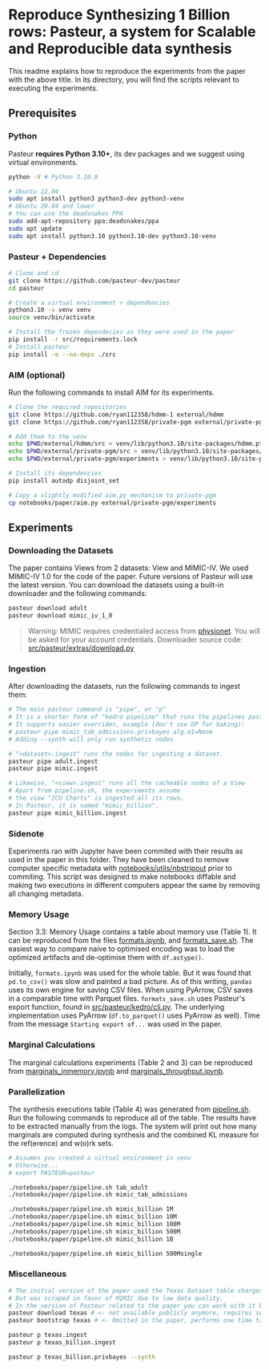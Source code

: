 # **Reproduce** Synthesizing 1 Billion rows: Pasteur, a system for Scalable and Reproducible data synthesis
This readme explains how to reproduce the experiments from the paper with the
above title.
In its directory, you will find the scripts relevant to executing the experiments.

## Prerequisites

### Python
Pasteur **requires Python 3.10+**, its dev packages and we suggest using virtual
environments.
```bash
python -V # Python 3.10.9

# Ubuntu 22.04
sudo apt install python3 python3-dev python3-venv
# Ubuntu 20.04 and lower
# You can use the deadsnakes PPA
sudo add-apt-repository ppa:deadsnakes/ppa
sudo apt update
sudo apt install python3.10 python3.10-dev python3.10-venv
```
### Pasteur + Dependencies
```bash
# Clone and cd
git clone https://github.com/pasteur-dev/pasteur
cd pasteur

# Create a virtual environment + dependencies
python3.10 -v venv venv
source venv/bin/activate

# Install the frozen dependecies as they were used in the paper
pip install -r src/requirements.lock 
# Install pasteur
pip install -e --no-deps ./src
```

### AIM (optional)
Run the following commands to install AIM for its experiments.
```bash
# Clone the required repositories
git clone https://github.com/ryan112358/hdmm-1 external/hdmm
git clone https://github.com/ryan112358/private-pgm external/private-pgm

# Add them to the venv
echo $PWD/external/hdmm/src > venv/lib/python3.10/site-packages/hdmm.pth 
echo $PWD/external/private-pgm/src > venv/lib/python3.10/site-packages/pgm.pth
echo $PWD/external/private-pgm/experiments > venv/lib/python3.10/site-packages/pgm_exp.pth

# Install its dependencies
pip install autodp disjoint_set

# Copy a slightly modified aim.py mechanism to private-pgm
cp notebooks/paper/aim.py external/private-pgm/experiments
```

## Experiments

### Downloading the Datasets
The paper contains Views from 2 datasets: View and MIMIC-IV.
We used MIMIC-IV 1.0 for the code of the paper.
Future versions of Pasteur will use the latest version.
You can download the datasets using a built-in downloader and the following commands:
```bash
pasteur download adult
pasteur download mimic_iv_1_0
```
> Warning: MIMIC requires credentialed access from [physionet](https://physionet.org/content/mimiciv/2.2/).
> You will be asked for your account credentials. 
> Downloader source code: [src/pasteur/extras/download.py](../../src/pasteur/extras/download.py)

### Ingestion
After downloading the datasets, run the following commands to ingest them:
```bash
# The main pasteur command is "pipe", or "p"
# It is a shorter form of "kedro pipeline" that runs the pipelines pasteur has generated
# It supports easier overrides, example (don't use DP for baking):
# pasteur pipe mimic_tab_admissions.privbayes alg.e1=None
# Adding --synth will only run synthetic nodes

# "<dataset>.ingest" runs the nodes for ingesting a dataset.
pasteur pipe adult.ingest
pasteur pipe mimic.ingest

# Likewise, "<view>.ingest" runs all the cacheable nodes of a View
# Apart from pipeline.sh, the experiments assume
# the view "ICU Charts" is ingested all its rows.
# In Pasteur, it is named "mimic_billion".
pasteur pipe mimic_billion.ingest
```

### Sidenote
Experiments ran with Jupyter have been commited with their results as used
in the paper in this folder.
They have been cleaned to remove computer specific metadata with [notebooks/utils/nbstripout](../../notebooks/utils/nbstripout) prior to commiting.
This script was designed to make notebooks diffable and making two executions in
different computers appear the same by removing all changing metadata.

### Memory Usage
Section 3.3: Memory Usage contains a table about memory use (Table 1).
It can be reproduced from the files [formats.ipynb](formats.ipynb), and [formats_save.sh](formats_save.sh).
The easiest way to compare naive to optimised encoding was to load the optimized
artifacts and de-optimise them with `df.astype()`.

Initially, `formats.ipynb` was used for the whole table.
But it was found that `pd.to_csv()` was slow and painted a bad picture.
As of this writing, `pandas` uses its own engine for saving CSV files.
When using PyArrow, CSV saves in a comparable time with Parquet files.
`formats_save.sh` uses Pasteur's export function, found in [src/pasteur/kedro/cli.py](../../src/pasteur/kedro/cli.py).
The underlying implementation uses PyArrow (`df.to_parquet()` uses PyArrow as well).
Time from the message `Starting export of...` was used in the paper.

### Marginal Calculations
The marginal calculations experiments (Table 2 and 3) can be reproduced from
[marginals_inmemory.ipynb](marginals_inmemory.ipynb) and [marginals_throughput.ipynb](marginals_throughput.ipynb).

### Parallelization
The synthesis executions table (Table 4) was generated from [pipeline.sh](pipeline.sh).
Run the following commands to reproduce all of the table.
The results have to be extracted manually from the logs.
The system will print out how many marginals are computed during synthesis
and the combined KL measure for the ref(erence) and w(o)rk sets.

```bash
# Assumes you created a virtual environment in venv
# Otherwise...
# export PASTEUR=pasteur

./notebooks/paper/pipeline.sh tab_adult
./notebooks/paper/pipeline.sh mimic_tab_admissions

./notebooks/paper/pipeline.sh mimic_billion 1M
./notebooks/paper/pipeline.sh mimic_billion 10M
./notebooks/paper/pipeline.sh mimic_billion 100M
./notebooks/paper/pipeline.sh mimic_billion 500M
./notebooks/paper/pipeline.sh mimic_billion 1B

./notebooks/paper/pipeline.sh mimic_billion 500Msingle
```


### Miscellaneous
```bash
# The initial version of the paper used the Texas Dataset table charges for 1B rows
# But was scraped in favor of MIMIC due to low data quality.
# In the version of Pasteur related to the paper you can work with it by:
pasteur download texas # <- not available publicly anymore, requires sending a form
pasteur bootstrap texas # <- Omitted in the paper, performs one time tasks (ex. unzipping)

pasteur p texas.ingest
pasteur p texas_billion.ingest

pasteur p texas_billion.privbayes --synth
```
